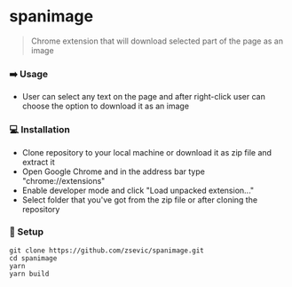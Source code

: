# spanimage
> Chrome extension that will download selected part of the page as an image

### :arrow_right: Usage
* User can select any text on the page and after right-click user can choose the option to download it as an image

### :computer: Installation
* Clone repository to your local machine or download it as zip file and extract it
* Open Google Chrome and in the address bar type "chrome://extensions"
* Enable developer mode and click "Load unpacked extension..."
* Select folder that you've got from the zip file or after cloning the repository

### :wrench: Setup
    git clone https://github.com/zsevic/spanimage.git
    cd spanimage
    yarn
    yarn build
